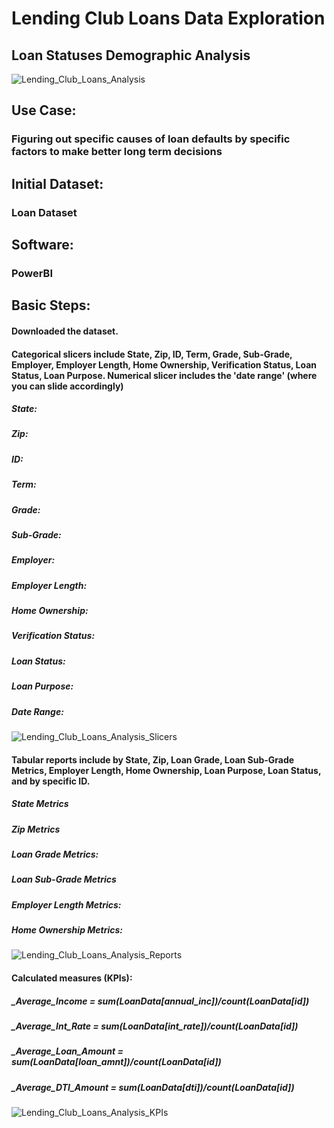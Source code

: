 # Lending Club Loans Data Exploration
## Loan Statuses Demographic Analysis

![Lending_Club_Loans_Analysis](https://user-images.githubusercontent.com/19572673/57266477-155fc700-704a-11e9-88f3-afe81df3606c.PNG)

## Use Case:
### Figuring out specific causes of loan defaults by specific factors to make better long term decisions
## Initial Dataset:
### Loan Dataset
## Software:
### PowerBI
## Basic Steps:
#### Downloaded the dataset. 
#### Categorical slicers include State, Zip, ID, Term, Grade, Sub-Grade, Employer, Employer Length, Home Ownership, Verification Status, Loan Status, Loan Purpose. Numerical slicer includes the 'date range' (where you can slide accordingly)
##### State: 
##### Zip: 
##### ID:
##### Term: 
##### Grade:
##### Sub-Grade:
##### Employer:
##### Employer Length:
##### Home Ownership:
##### Verification Status:
##### Loan Status:
##### Loan Purpose:
##### Date Range:
![Lending_Club_Loans_Analysis_Slicers](https://user-images.githubusercontent.com/19572673/57423158-d4e68180-71e0-11e9-9f81-4caaeed99774.PNG)
#### Tabular reports include by State, Zip, Loan Grade, Loan Sub-Grade Metrics, Employer Length, Home Ownership, Loan Purpose, Loan Status, and by specific ID. 
##### State Metrics
##### Zip Metrics
##### Loan Grade Metrics:
##### Loan Sub-Grade Metrics
##### Employer Length Metrics:
##### Home Ownership Metrics:

![Lending_Club_Loans_Analysis_Reports](https://user-images.githubusercontent.com/19572673/57493298-52b69580-7292-11e9-9f7a-377d8807c6a4.PNG)
#### Calculated measures (KPIs):
##### _Average_Income = sum(LoanData[annual_inc])/count(LoanData[id])
##### _Average_Int_Rate = sum(LoanData[int_rate])/count(LoanData[id])
##### _Average_Loan_Amount = sum(LoanData[loan_amnt])/count(LoanData[id])
##### _Average_DTI_Amount = sum(LoanData[dti])/count(LoanData[id])
![Lending_Club_Loans_Analysis_KPIs](https://user-images.githubusercontent.com/19572673/57493380-9f01d580-7292-11e9-89d4-d564fc659fca.PNG)
